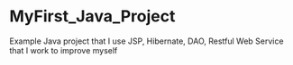 # MyFirst_Java_Project

Example Java project that I use JSP, Hibernate, DAO, Restful Web Service that I work to improve myself
